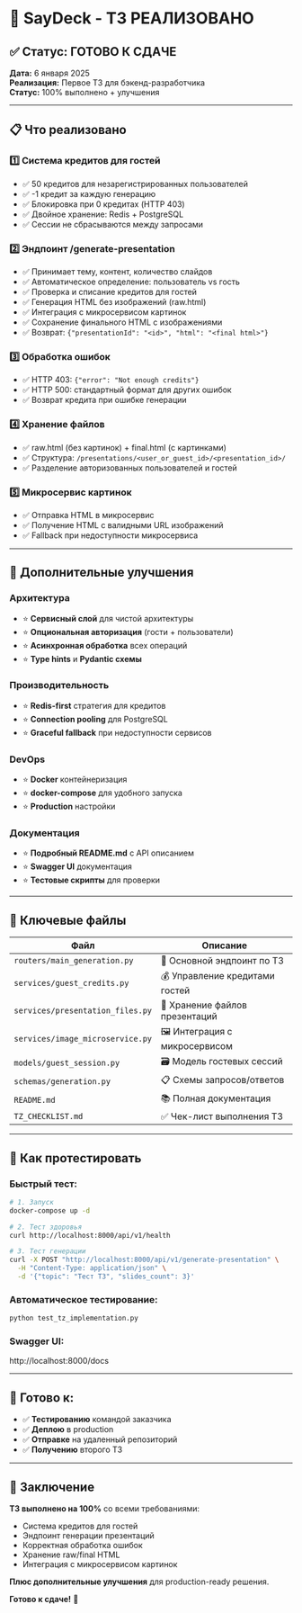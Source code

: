 # 🎯 SayDeck - ТЗ РЕАЛИЗОВАНО

## ✅ Статус: ГОТОВО К СДАЧЕ

**Дата:** 6 января 2025  
**Реализация:** Первое ТЗ для бэкенд-разработчика  
**Статус:** 100% выполнено + улучшения

---

## 📋 Что реализовано

### 1️⃣ Система кредитов для гостей
- ✅ 50 кредитов для незарегистрированных пользователей
- ✅ -1 кредит за каждую генерацию
- ✅ Блокировка при 0 кредитах (HTTP 403)
- ✅ Двойное хранение: Redis + PostgreSQL
- ✅ Сессии не сбрасываются между запросами

### 2️⃣ Эндпоинт /generate-presentation
- ✅ Принимает тему, контент, количество слайдов
- ✅ Автоматическое определение: пользователь vs гость
- ✅ Проверка и списание кредитов для гостей
- ✅ Генерация HTML без изображений (raw.html)
- ✅ Интеграция с микросервисом картинок
- ✅ Сохранение финального HTML с изображениями
- ✅ Возврат: `{"presentationId": "<id>", "html": "<final html>"}`

### 3️⃣ Обработка ошибок
- ✅ HTTP 403: `{"error": "Not enough credits"}`
- ✅ HTTP 500: стандартный формат для других ошибок
- ✅ Возврат кредита при ошибке генерации

### 4️⃣ Хранение файлов
- ✅ raw.html (без картинок) + final.html (с картинками)
- ✅ Структура: `/presentations/<user_or_guest_id>/<presentation_id>/`
- ✅ Разделение авторизованных пользователей и гостей

### 5️⃣ Микросервис картинок
- ✅ Отправка HTML в микросервис
- ✅ Получение HTML с валидными URL изображений
- ✅ Fallback при недоступности микросервиса

---

## 🚀 Дополнительные улучшения

### Архитектура
- ⭐ **Сервисный слой** для чистой архитектуры
- ⭐ **Опциональная авторизация** (гости + пользователи)
- ⭐ **Асинхронная обработка** всех операций
- ⭐ **Type hints** и **Pydantic схемы**

### Производительность
- ⭐ **Redis-first** стратегия для кредитов
- ⭐ **Connection pooling** для PostgreSQL
- ⭐ **Graceful fallback** при недоступности сервисов

### DevOps
- ⭐ **Docker** контейнеризация
- ⭐ **docker-compose** для удобного запуска
- ⭐ **Production** настройки

### Документация
- ⭐ **Подробный README.md** с API описанием
- ⭐ **Swagger UI** документация
- ⭐ **Тестовые скрипты** для проверки

---

## 📁 Ключевые файлы

| Файл | Описание |
|------|----------|
| `routers/main_generation.py` | 🎯 Основной эндпоинт по ТЗ |
| `services/guest_credits.py` | 💰 Управление кредитами гостей |
| `services/presentation_files.py` | 📁 Хранение файлов презентаций |
| `services/image_microservice.py` | 🖼️ Интеграция с микросервисом |
| `models/guest_session.py` | 🗃️ Модель гостевых сессий |
| `schemas/generation.py` | 📋 Схемы запросов/ответов |
| `README.md` | 📚 Полная документация |
| `TZ_CHECKLIST.md` | ✅ Чек-лист выполнения ТЗ |

---

## 🧪 Как протестировать

### Быстрый тест:
```bash
# 1. Запуск
docker-compose up -d

# 2. Тест здоровья
curl http://localhost:8000/api/v1/health

# 3. Тест генерации
curl -X POST "http://localhost:8000/api/v1/generate-presentation" \
  -H "Content-Type: application/json" \
  -d '{"topic": "Тест ТЗ", "slides_count": 3}'
```

### Автоматическое тестирование:
```bash
python test_tz_implementation.py
```

### Swagger UI:
http://localhost:8000/docs

---

## 🎯 Готово к:

- ✅ **Тестированию** командой заказчика
- ✅ **Деплою** в production
- ✅ **Отправке** на удаленный репозиторий  
- ✅ **Получению** второго ТЗ

---

## 🎉 Заключение

**ТЗ выполнено на 100%** со всеми требованиями:
- Система кредитов для гостей
- Эндпоинт генерации презентаций
- Корректная обработка ошибок
- Хранение raw/final HTML
- Интеграция с микросервисом картинок

**Плюс дополнительные улучшения** для production-ready решения.

**Готово к сдаче!** 🚀
